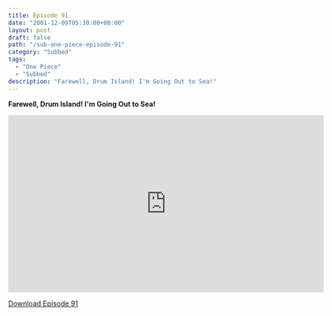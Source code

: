 ```yaml
---
title: Episode 91
date: "2001-12-09T05:30:00+00:00"
layout: post
draft: false
path: "/sub-one-piece-episode-91"
category: "Subbed"
tags:
  - "One Piece"
  - "Subbed"
description: "Farewell, Drum Island! I'm Going Out to Sea!"
---
```


**Farewell, Drum Island! I'm Going Out to Sea!**

<iframe width="640" height="360" src="https://www.rapidvideo.com/e/FX3CGJM3WM" frameborder="0" marginwidth=0 marginheight=0 scrolling=no allowfullscreen></iframe>

<a href="http://ouo.io/qs/eCodkFEQ?s=https://rapidvid.to/d/https://www.rapidvideo.com/e/FX3CGJM3WM">Download Episode 91</a>
